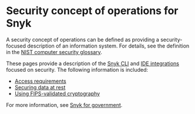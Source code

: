 # Security concept of operations for Snyk

A security concept of operations can be defined as providing a security-focused description of an information system. For details, see the definition in the [NIST computer security glossary](https://csrc.nist.gov/glossary/term/security_concept_of_operations).

These pages provide a description of the [Snyk CLI](../getting-started-with-the-snyk-cli.md) and [IDE integrations](../../scm-ide-and-ci-cd-workflow-and-integrations/snyk-ide-plugins-and-extensions/) focused on security. The following information is included:

* [Access requirements](access-requirements.md)
* [Securing data at rest](securing-data-at-rest.md)
* [Using FIPS-validated cryptography](using-fips-validated-cryptography.md)

For more information, see [Snyk for government](https://snyk.io/government-security-solution/).
